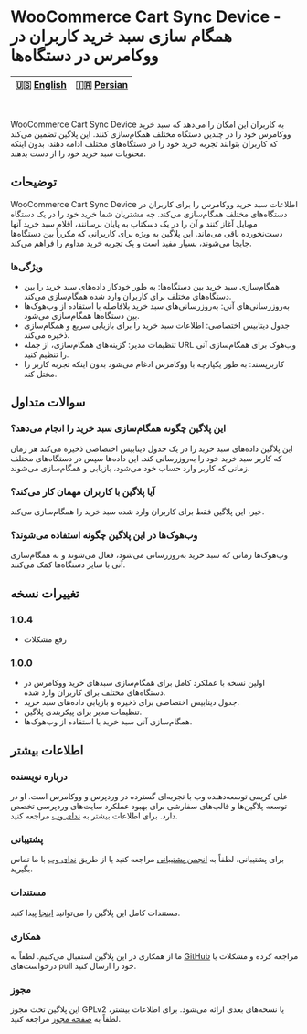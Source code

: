 # WooCommerce Cart Sync Device - همگام سازی سبد خرید کاربران در ووکامرس در دستگاه‌ها

| 🇺🇸 [English](README.md) | 🇮🇷 [Persian](README-FA.md) |
|--------------------------|----------------------------|
<br>

WooCommerce Cart Sync Device به کاربران این امکان را می‌دهد که سبد خرید ووکامرس خود را در چندین دستگاه مختلف همگام‌سازی کنند. این پلاگین تضمین می‌کند که کاربران بتوانند تجربه خرید خود را در دستگاه‌های مختلف ادامه دهند، بدون اینکه محتویات سبد خرید خود را از دست بدهند.

## توضیحات

WooCommerce Cart Sync Device اطلاعات سبد خرید ووکامرس را برای کاربران در دستگاه‌های مختلف همگام‌سازی می‌کند. چه مشتریان شما خرید خود را در یک دستگاه موبایل آغاز کنند و آن را در یک دسکتاپ به پایان برسانند، اقلام سبد خرید آنها دست‌نخورده باقی می‌ماند. این پلاگین به ویژه برای کاربرانی که مکرراً بین دستگاه‌ها جابجا می‌شوند، بسیار مفید است و یک تجربه خرید مداوم را فراهم می‌کند.

### ویژگی‌ها

- همگام‌سازی سبد خرید بین دستگاه‌ها: به طور خودکار داده‌های سبد خرید را بین دستگاه‌های مختلف برای کاربران وارد شده همگام‌سازی می‌کند.
- به‌روزرسانی‌های آنی: به‌روزرسانی‌های سبد خرید بلافاصله با استفاده از وب‌هوک‌ها بین دستگاه‌ها همگام‌سازی می‌شود.
- جدول دیتابیس اختصاصی: اطلاعات سبد خرید را برای بازیابی سریع و همگام‌سازی ذخیره می‌کند.
- تنظیمات مدیر: گزینه‌های همگام‌سازی، از جمله URL وب‌هوک برای همگام‌سازی آنی را تنظیم کنید.
- کاربرپسند: به طور یکپارچه با ووکامرس ادغام می‌شود بدون اینکه تجربه کاربر را مختل کند.

## سوالات متداول

### این پلاگین چگونه همگام‌سازی سبد خرید را انجام می‌دهد؟

این پلاگین داده‌های سبد خرید را در یک جدول دیتابیس اختصاصی ذخیره می‌کند هر زمان که کاربر سبد خرید خود را به‌روزرسانی کند. این داده‌ها سپس در دستگاه‌های مختلف زمانی که کاربر وارد حساب خود می‌شود، بازیابی و همگام‌سازی می‌شوند.

### آیا پلاگین با کاربران مهمان کار می‌کند؟

خیر، این پلاگین فقط برای کاربران وارد شده سبد خرید را همگام‌سازی می‌کند.

### وب‌هوک‌ها در این پلاگین چگونه استفاده می‌شوند؟

وب‌هوک‌ها زمانی که سبد خرید به‌روزرسانی می‌شود، فعال می‌شوند و به همگام‌سازی آنی با سایر دستگاه‌ها کمک می‌کنند.

## تغییرات نسخه

### 1.0.4

- رفع مشکلات

### 1.0.0

- اولین نسخه با عملکرد کامل برای همگام‌سازی سبدهای خرید ووکامرس در دستگاه‌های مختلف برای کاربران وارد شده.
- جدول دیتابیس اختصاصی برای ذخیره و بازیابی داده‌های سبد خرید.
- تنظیمات مدیر برای پیکربندی پلاگین.
- همگام‌سازی آنی سبد خرید با استفاده از وب‌هوک‌ها.

## اطلاعات بیشتر

### درباره نویسنده

علی کریمی توسعه‌دهنده وب با تجربه‌ای گسترده در وردپرس و ووکامرس است. او در توسعه پلاگین‌ها و قالب‌های سفارشی برای بهبود عملکرد سایت‌های وردپرسی تخصص دارد. برای اطلاعات بیشتر به [ندای وب](https://nedayeweb.ir) مراجعه کنید.

### پشتیبانی

برای پشتیبانی، لطفاً به [انجمن پشتیبانی](https://wordpress.org/support/plugin/WooCommerce-Cart-Sync-Device) مراجعه کنید یا از طریق [ندای وب](https://nedayeweb.ir) با ما تماس بگیرید.

### مستندات

مستندات کامل این پلاگین را می‌توانید [اینجا](https://github.com/clonerdev/WooCommerce-Cart-Sync-Device) پیدا کنید.

### همکاری

ما از همکاری در این پلاگین استقبال می‌کنیم. لطفاً به [GitHub](https://github.com/clonerdev/WooCommerce-Cart-Sync-Device) مراجعه کرده و مشکلات یا درخواست‌های pull خود را ارسال کنید.

### مجوز

این پلاگین تحت مجوز GPLv2 یا نسخه‌های بعدی ارائه می‌شود. برای اطلاعات بیشتر، لطفاً به [صفحه مجوز](https://www.gnu.org/licenses/gpl-2.0.html) مراجعه کنید.
